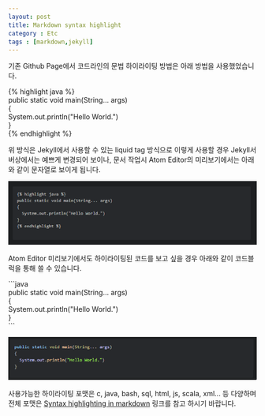 ```yaml
---
layout: post
title: Markdown syntax highlight
category : Etc
tags : [markdown,jekyll]
---
```

기존 Github Page에서 코드라인의 문법 하이라이팅 방법은 아래 방법을 사용했었습니다.

\{% highlight java %\}     
public static void main(String... args)     
{     
  System.out.println("Hello World.")     
}    
\{% endhighlight %\}    

위 방식은 Jekyll에서 사용할 수 있는 liquid tag 방식으로 이렇게 사용할 경우 Jekyll서버상에서는 예쁘게 변경되어 보이나, 문서 작업시 Atom Editor의 미리보기에서는 아래와 같이 문자열로 보이게 됩니다.     

![liquid tag](/assets/img/etc/markdown-highlight/1.png)     

Atom Editor 미리보기에서도 하이라이팅된 코드를 보고 싶을 경우 아래와 같이 코드블럭을 통해 쓸 수 있습니다.

\`\`\`java    
public static void main(String... args)     
{     
  System.out.println("Hello World.")     
}    
\`\`\`

![another style](/assets/img/etc/markdown-highlight/2.png)    

사용가능한 하이라이팅 포맷은 c, java, bash, sql, html, js, scala, xml... 등 다양하며 전체 포맷은 [Syntax highlighting in markdown](https://support.codebasehq.com/articles/tips-tricks/syntax-highlighting-in-markdown) 링크를 참고 하시기 바랍니다.

